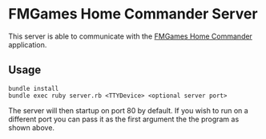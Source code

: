 # FMGames Home Commander Server

This server is able to communicate with the [FMGames Home Commander](https://play.google.com/store/apps/details?id=com.companyname.U_HomeCommander) application.

## Usage

    bundle install
    bundle exec ruby server.rb <TTYDevice> <optional server port>

The server will then startup on port 80 by default. If you wish to run on a different port you can pass it as the first argument the the program as shown above.

